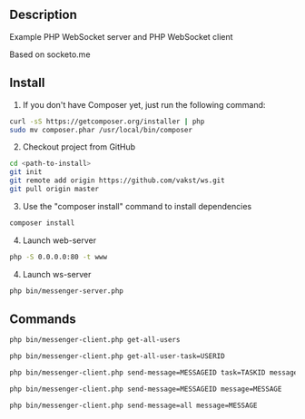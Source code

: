 Description
----------------------------------
Example PHP WebSocket server and PHP WebSocket client

Based on socketo.me

Install
----------------------------------

1) If you don't have Composer yet, just run the following command:

```bash
curl -sS https://getcomposer.org/installer | php
sudo mv composer.phar /usr/local/bin/composer 
```

2) Checkout project from GitHub

```bash
cd <path-to-install>
git init
git remote add origin https://github.com/vakst/ws.git
git pull origin master
```

3) Use the "composer install" command to install dependencies

```bash
composer install
```
4) Launch web-server

```bash
php -S 0.0.0.0:80 -t www
```

4) Launch ws-server

```bash
php bin/messenger-server.php
```

Commands
----------------------------------
```bash
php bin/messenger-client.php get-all-users

php bin/messenger-client.php get-all-user-task=USERID

php bin/messenger-client.php send-message=MESSAGEID task=TASKID message=MESSAGE

php bin/messenger-client.php send-message=MESSAGEID message=MESSAGE

php bin/messenger-client.php send-message=all message=MESSAGE
```